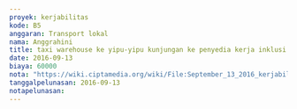 ```yaml
---
proyek: kerjabilitas
kode: B5
anggaran: Transport lokal
nama: Anggrahini
title: taxi warehouse ke yipu-yipu kunjungan ke penyedia kerja inklusi di Yogyakarta
date: 2016-09-13
biaya: 60000
nota: "https://wiki.ciptamedia.org/wiki/File:September_13_2016_kerjabilitas_B5_taxi_penjangkauan_mitra_warehouse_ke_yipuyipu_inok.jpg"
tanggalpelunasan: 2016-09-13
notapelunasan:
---
```


